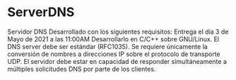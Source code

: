 # ServerDNS
 Servidor DNS Desarrollado con los siguientes requisitos:
 Entrega el día 3 de Mayo de 2021 a las 11:00AM
 Desarrollarlo en C/C++ sobre GNU/Linux.
 El DNS server debe ser estándar (RFC1035).
 Se requiere únicamente la conversión de nombres a direcciones IP sobre el protocolo de transporte UDP.
 El servidor debe estar en capacidad de responder simultáneamente a múltiples solicitudes DNS por parte de los clientes.
 
 
